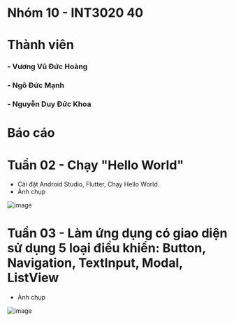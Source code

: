 # Nhóm 10 - INT3020 40
# Thành viên
### - Vương Vũ Đức Hoàng
### - Ngô Đức Mạnh
### - Nguyễn Duy Đức Khoa

# Báo cáo 

# Tuần 02 - Chạy "Hello World"
+ Cài đặt Android Studio, Flutter, Chạy Hello World.
+ Ảnh chụp

![image](https://user-images.githubusercontent.com/58223975/190574370-a2f8eb69-ef81-42bb-a33c-fcda59f40acb.png)

# Tuần 03 - Làm ứng dụng có giao diện sử dụng 5 loại điều khiển: Button, Navigation, TextInput, Modal, ListView
+ Ảnh chụp

![image](https://cdn.discordapp.com/attachments/1020955027319304229/1022755506244292629/groupPractice.gif)
